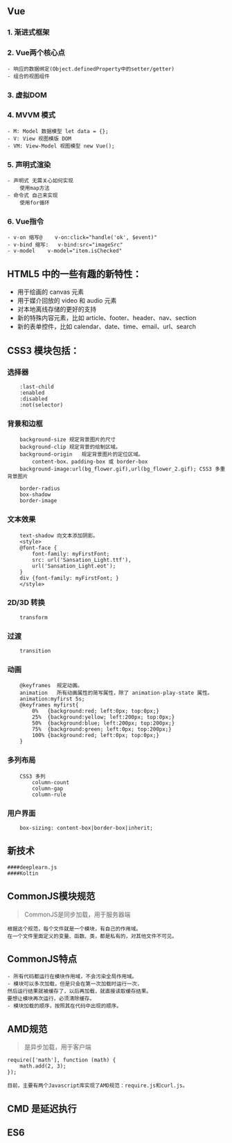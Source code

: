 ## Vue
### 1. 渐进式框架
### 2. Vue两个核心点
    - 响应的数据绑定(Object.definedProperty中的setter/getter)
    - 组合的视图组件
### 3. 虚拟DOM
### 4. MVVM 模式
    - M: Model 数据模型 let data = {};
    - V: View 视图模版 DOM
    - VM: View-Model 视图模型 new Vue();
### 5. 声明式渲染
    - 声明式 无需关心如何实现
        使用map方法
    - 命令式 自己来实现
        使用for循环
### 6. Vue指令
    - v-on 缩写@    v-on:click="handle('ok', $event)"
    - v-bind 缩写:   v-bind:src="imageSrc"
    - v-model    v-model="item.isChecked"




## HTML5 中的一些有趣的新特性：
- 用于绘画的 canvas 元素
- 用于媒介回放的 video 和 audio 元素
- 对本地离线存储的更好的支持
- 新的特殊内容元素，比如 article、footer、header、nav、section
- 新的表单控件，比如 calendar、date、time、email、url、search

## CSS3 模块包括：
   ### 选择器
        :last-child
        :enabled
        :disabled
        :not(selector)
   ### 背景和边框
        background-size	规定背景图片的尺寸
        background-clip	规定背景的绘制区域。
        background-origin	规定背景图片的定位区域。
            content-box、padding-box 或 border-box
        background-image:url(bg_flower.gif),url(bg_flower_2.gif); CSS3 多重背景图片

        border-radius
        box-shadow
        border-image
   ### 文本效果
        text-shadow	向文本添加阴影。
        <style>
        @font-face {
            font-family: myFirstFont;
            src: url('Sansation_Light.ttf'),
            url('Sansation_Light.eot');
        }
        div {font-family: myFirstFont; }
        </style>
   ### 2D/3D 转换
        transform
   ### 过渡
        transition
   ### 动画
        @keyframes	规定动画。
        animation	所有动画属性的简写属性，除了 animation-play-state 属性。
        animation:myfirst 5s;
        @keyframes myfirst{
            0%   {background:red; left:0px; top:0px;}
            25%  {background:yellow; left:200px; top:0px;}
            50%  {background:blue; left:200px; top:200px;}
            75%  {background:green; left:0px; top:200px;}
            100% {background:red; left:0px; top:0px;}
        }
   ### 多列布局
        CSS3 多列
            column-count
            column-gap
            column-rule
   ### 用户界面
        box-sizing: content-box|border-box|inherit;

## 新技术
    ####deeplearn.js
    ####Koltin
    
## CommonJS模块规范

> CommonJS是同步加载，用于服务器端

    根据这个规范，每个文件就是一个模块，有自己的作用域。
    在一个文件里面定义的变量、函数、类，都是私有的，对其他文件不可见。 
    
## CommonJS特点  

    - 所有代码都运行在模块作用域，不会污染全局作用域。
    - 模块可以多次加载，但是只会在第一次加载时运行一次，
    然后运行结果就被缓存了，以后再加载，就直接读取缓存结果。
    要想让模块再次运行，必须清除缓存。
    - 模块加载的顺序，按照其在代码中出现的顺序。    
    
## AMD规范

> 是异步加载，用于客户端

    require(['math'], function (math) {
        math.add(2, 3);
    });
    
    目前，主要有两个Javascript库实现了AMD规范：require.js和curl.js。
    
## CMD 是延迟执行

## ES6
    
    
    
    
    
    
    
    
    
    
    

